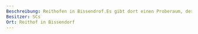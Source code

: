 ```yaml
---
Beschreibung: Reithofen in Bissendrof.Es gibt dort einen Proberaum, der von Markus und Jan genutzt wird.
Besitzer: SCs
Ort: Reithof in Bissendorf
---
```

